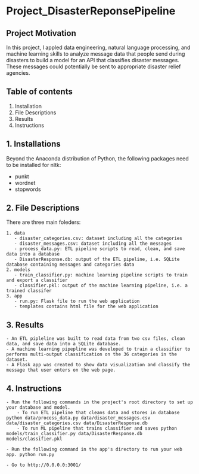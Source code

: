 # Project_DisasterReponsePipeline

## Project Motivation
In this project, I appled data engineering, natural language processing, and machine learning skills to analyze message data that people send during disasters to build a model for an API that classifies disaster messages. These messages could potentially be sent to appropriate disaster relief agencies.

## Table of contents

   1. Installation 
   2. File Descriptions
   3. Results
   4. Instructions


## 1. Installations
Beyond the Anaconda distribution of Python, the following packages need to be installed for nltk:

   - punkt
   - wordnet
   - stopwords


## 2. File Descriptions
There are three main foleders:

    1. data
       - disaster_categories.csv: dataset including all the categories
       - disaster_messages.csv: dataset including all the messages
       - process_data.py: ETL pipeline scripts to read, clean, and save data into a database
       - DisasterResponse.db: output of the ETL pipeline, i.e. SQLite database containing messages and categories data
    2. models
       - train_classifier.py: machine learning pipeline scripts to train and export a classifier
       - classifier.pkl: output of the machine learning pipeline, i.e. a trained classifer
    3. app
       - run.py: Flask file to run the web application
       - templates contains html file for the web application


## 3. Results

    - An ETL pipleline was built to read data from two csv files, clean data, and save data into a SQLite database.
    - A machine learning pipepline was developed to train a classifier to performs multi-output classification on the 36 categories in the dataset.
    - A Flask app was created to show data visualization and classify the message that user enters on the web page.


## 4. Instructions


    - Run the following commands in the project's root directory to set up your database and model.
        - To run ETL pipeline that cleans data and stores in database python data/process_data.py data/disaster_messages.csv data/disaster_categories.csv data/DisasterResponse.db
        - To run ML pipeline that trains classifier and saves python models/train_classifier.py data/DisasterResponse.db models/classifier.pkl

    - Run the following command in the app's directory to run your web app. python run.py

    - Go to http://0.0.0.0:3001/

